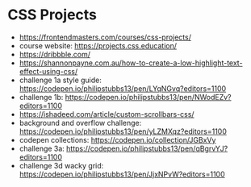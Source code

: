 # CSS Projects

* <https://frontendmasters.com/courses/css-projects/>
* course website: <https://projects.css.education/>
* <https://dribbble.com/>
* <https://shannonpayne.com.au/how-to-create-a-low-highlight-text-effect-using-css/>
* challenge 1a style guide: <https://codepen.io/philipstubbs13/pen/LYqNGvq?editors=1100>
* challenge 1b: <https://codepen.io/philipstubbs13/pen/NWodEZv?editors=1100>
* <https://ishadeed.com/article/custom-scrollbars-css/>
* background and overflow challenge: <https://codepen.io/philipstubbs13/pen/yLZMXqz?editors=1100>
* codepen collections: <https://codepen.io/collection/JGBxVy>
* challenge 3a: <https://codepen.io/philipstubbs13/pen/qBgrvYJ?editors=1100>
* challenge 3d wacky grid: <https://codepen.io/philipstubbs13/pen/JjxNPvW?editors=1100>